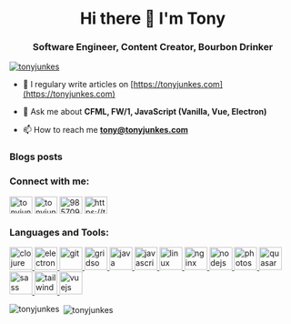 <h1 align="center">Hi there 👋 I'm Tony</h1>
<h3 align="center">Software Engineer, Content Creator, Bourbon Drinker</h3>

<!--<p align="left"> <a href="https://github.com/ryo-ma/github-profile-trophy"><img src="https://github-profile-trophy.vercel.app/?username=tonyjunkes" alt="tonyjunkes" /></a> </p>-->

<p align="left"> <a href="https://twitter.com/tonyjunkes" target="blank"><img src="https://img.shields.io/twitter/follow/tonyjunkes?logo=twitter&style=for-the-badge" alt="tonyjunkes" /></a> </p>

- 📝 I regulary write articles on [https://tonyjunkes.com](https://tonyjunkes.com)

- 💬 Ask me about **CFML, FW/1, JavaScript (Vanilla, Vue, Electron)**

- 📫 How to reach me **tony@tonyjunkes.com**

### Blogs posts
<!-- BLOG-POST-LIST:START -->
<!-- BLOG-POST-LIST:END -->

<h3 align="left">Connect with me:</h3>
<p align="left">
<a href="https://twitter.com/tonyjunkes" target="blank"><img align="center" src="https://cdn.jsdelivr.net/npm/simple-icons@3.0.1/icons/twitter.svg" alt="tonyjunkes" height="30" width="40" /></a>
<a href="https://linkedin.com/in/tonyjunkes" target="blank"><img align="center" src="https://cdn.jsdelivr.net/npm/simple-icons@3.0.1/icons/linkedin.svg" alt="tonyjunkes" height="30" width="40" /></a>
<a href="https://stackoverflow.com/users/985709" target="blank"><img align="center" src="https://cdn.jsdelivr.net/npm/simple-icons@3.0.1/icons/stackoverflow.svg" alt="985709" height="30" width="40" /></a>
<a href="/https://tonyjunkes.com/rss.xml" target="blank"><img align="center" src="https://cdn.jsdelivr.net/npm/simple-icons@3.0.1/icons/rss.svg" alt="https://tonyjunkes.com/rss.xml" height="30" width="40" /></a>
</p>

<h3 align="left">Languages and Tools:</h3>
<p align="left"> <a href="https://clojure.org/" target="_blank"> <img src="https://upload.wikimedia.org/wikipedia/commons/5/5d/Clojure_logo.svg" alt="clojure" width="40" height="40"/> </a> <a href="https://www.electronjs.org" target="_blank"> <img src="https://devicons.github.io/devicon/devicon.git/icons/electron/electron-original.svg" alt="electron" width="40" height="40"/> </a> <a href="https://git-scm.com/" target="_blank"> <img src="https://www.vectorlogo.zone/logos/git-scm/git-scm-icon.svg" alt="git" width="40" height="40"/> </a> <a href="https://gridsome.org/" target="_blank"> <img src="https://www.vectorlogo.zone/logos/gridsome/gridsome-icon.svg" alt="gridsome" width="40" height="40"/> </a> <a href="https://www.java.com" target="_blank"> <img src="https://devicons.github.io/devicon/devicon.git/icons/java/java-original-wordmark.svg" alt="java" width="40" height="40"/> </a> <a href="https://developer.mozilla.org/en-US/docs/Web/JavaScript" target="_blank"> <img src="https://devicons.github.io/devicon/devicon.git/icons/javascript/javascript-original.svg" alt="javascript" width="40" height="40"/> </a> <a href="https://www.linux.org/" target="_blank"> <img src="https://devicons.github.io/devicon/devicon.git/icons/linux/linux-original.svg" alt="linux" width="40" height="40"/> </a> <a href="https://www.nginx.com" target="_blank"> <img src="https://devicons.github.io/devicon/devicon.git/icons/nginx/nginx-original.svg" alt="nginx" width="40" height="40"/> </a> <a href="https://nodejs.org" target="_blank"> <img src="https://devicons.github.io/devicon/devicon.git/icons/nodejs/nodejs-original-wordmark.svg" alt="nodejs" width="40" height="40"/> </a> <a href="https://www.photoshop.com/en" target="_blank"> <img src="https://devicons.github.io/devicon/devicon.git/icons/photoshop/photoshop-plain.svg" alt="photoshop" width="40" height="40"/> </a> <a href="https://quasar.dev/" target="_blank"> <img src="https://cdn.quasar.dev/logo/svg/quasar-logo.svg" alt="quasar" width="40" height="40"/> </a> <a href="https://sass-lang.com" target="_blank"> <img src="https://devicons.github.io/devicon/devicon.git/icons/sass/sass-original.svg" alt="sass" width="40" height="40"/> </a> <a href="https://tailwindcss.com/" target="_blank"> <img src="https://www.vectorlogo.zone/logos/tailwindcss/tailwindcss-icon.svg" alt="tailwind" width="40" height="40"/> </a> <a href="https://vuejs.org/" target="_blank"> <img src="https://devicons.github.io/devicon/devicon.git/icons/vuejs/vuejs-original-wordmark.svg" alt="vuejs" width="40" height="40"/> </a> </p>

<p><img align="left" src="https://github-readme-stats.vercel.app/api/top-langs?username=tonyjunkes&show_icons=true&locale=en&layout=compact" alt="tonyjunkes" /></p>

<p>&nbsp;<img align="center" src="https://github-readme-stats.vercel.app/api?username=tonyjunkes&show_icons=true&locale=en" alt="tonyjunkes" /></p>
